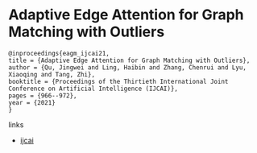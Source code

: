 # Adaptive Edge Attention for Graph Matching with Outliers

```
@inproceedings{eagm_ijcai21,
title = {Adaptive Edge Attention for Graph Matching with Outliers},
author = {Qu, Jingwei and Ling, Haibin and Zhang, Chenrui and Lyu, Xiaoqing and Tang, Zhi},
booktitle = {Proceedings of the Thirtieth International Joint Conference on Artificial Intelligence (IJCAI)},
pages = {966--972},
year = {2021}
}
```

links
- [ijcai](https://www.ijcai.org/proceedings/2021/134)
